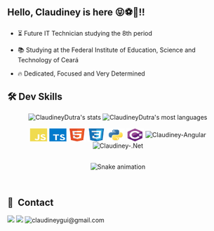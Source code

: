 
## Hello, Claudiney is here 😝⚽🐺!!

- ⏳   Future IT Technician studying the 8th period

- 📚  Studying at the Federal Institute of Education, Science and Technology of Ceará

- 🔥   Dedicated, Focused and Very Determined


## 🛠 Dev Skills

  <div align="center">
    <img height="180em" src="https://github-readme-stats.vercel.app/api?username=ClaudineyDutra&show_icons=true&theme=github_dark" alt="ClaudineyDutra's stats"/>
    <img height="180em" src="https://github-readme-stats.vercel.app/api/top-langs/?username=ClaudineyDutra&layout=compact&theme=github_dark" alt="ClaudineyDutra's most languages"/>
  </div>
  <div style="display: inline_block" align="center"><br>
    <img align="center" alt="Claudiney-Js" height="30" width="40" src="https://raw.githubusercontent.com/devicons/devicon/master/icons/javascript/javascript-plain.svg">
    <img align="center" alt="Claudiney-Ts" height="30" width="40" src="https://raw.githubusercontent.com/devicons/devicon/master/icons/typescript/typescript-plain.svg">
    <img align="center" alt="Claudiney-HTML" height="30" width="40" src="https://raw.githubusercontent.com/devicons/devicon/master/icons/html5/html5-original.svg">
    <img align="center" alt="Claudiney-CSS" height="30" width="40" src="https://raw.githubusercontent.com/devicons/devicon/master/icons/css3/css3-original.svg">
    <img align="center" alt="Claudiney-Python" height="30" width="40" src="https://raw.githubusercontent.com/devicons/devicon/master/icons/python/python-original.svg">
    <img align="center" alt="Claudiney-Csharp" height="30" width="40" src="https://raw.githubusercontent.com/devicons/devicon/master/icons/csharp/csharp-original.svg">
    <img align="center" alt="Claudiney-Angular" height="30" width="40" src="https://cdn.jsdelivr.net/gh/devicons/devicon/icons/angularjs/angularjs-original.svg">
    <img align="center" alt="Claudiney-.Net" height="30" width="40" src="https://cdn.jsdelivr.net/gh/devicons/devicon/icons/dot-net/dot-net-original.svg">
  </div>

<br>
<div align="center">

![Snake animation](https://github.com/ClaudineyDutra/ClaudineyDutra/blob/output/github-contribution-grid-snake.svg)
</div>
<br>


## 📱 &nbsp;Contact
<a href="https://instagram.com/claudiney_dutra" target="_blank"><img src="https://img.shields.io/badge/-Instagram-%23E4405F?style=for-the-badge&logo=instagram&logoColor=white" target="_blank"></a>
<a href="https://br.linkedin.com/in/claudiney-dutra-5a284a236" target="_blank"><img src="https://img.shields.io/badge/LinkedIn-0077B5?style=for-the-badge&logo=linkedin&logoColor=white" target="_blank"></a>
![claudineygui@gmail.com](https://img.shields.io/badge/claudineygui@gmail.com-D14836?style=for-the-badge&logo=gmail&logoColor=white)&nbsp;




